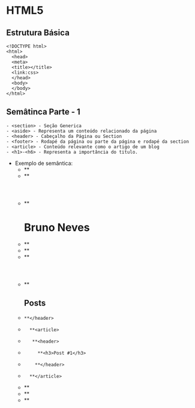 # HTML5

## Estrutura Básica

    <!DOCTYPE html>
    <html>
      <head>
      <meta>
      <title></title>
      <link:css>
      </head>
      <body>
      </body>
    </html>

## Semâtinca Parte - 1

    - <section> - Seção Generica
    - <aside> - Representa um conteúdo relacionado da página
    - <header> - Cabeçalho da Página ou Section
    - <footer> - Rodapé da página ou parte da página e rodapé da section
    - <article> - Conteúdo relevante como o artigo de um blog
    - <h1>-<h6> - Representa a importância do titulo.

- Exemplo de semântica:
  - \*\*<body>
  - \*\*<header>
  - \*\*<h1>Bruno Neves</h1>
  - \*\*</header>
  - \*\*<section>
  - \*\*<header>
  - \*\*<h2>Posts</h2>
  -     **</header>
  -       **<article>
  -        **<header>
  -          **<h3>Post #1</h3>
  -         **</header>
  -       **</article>
  - \*\*</section>
  - \*\*<footer></footer>
  - \*\*</body>
